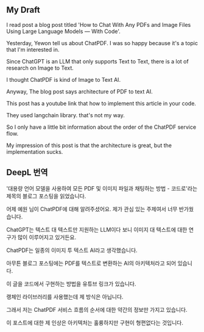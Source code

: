## My Draft

I read post a blog post titled 'How to Chat With Any PDFs and Image Files Using Large Language Models — With Code'.

Yesterday, Yewon tell us about ChatPDF. I was so happy because it's a topic that I'm interested in.

Since ChatGPT is an LLM that only supports Text to Text, there is a lot of research on Image to Text.

I thought ChatPDF is kind of Image to Text AI.

Anyway, The blog post says architecture of PDF to text AI.

This post has a youtube link that how to implement this article in your code.

They used langchain library. that's not my way.

So I only have a little bit information about the order of the ChatPDF service flow.

My impression of this post is that the architecture is great, but the implementation sucks.


## DeepL 번역

'대용량 언어 모델을 사용하여 모든 PDF 및 이미지 파일과 채팅하는 방법 - 코드로'라는 제목의 블로그 포스팅을 읽었습니다.

어제 예원 님이 ChatPDF에 대해 알려주셨어요. 제가 관심 있는 주제여서 너무 반가웠습니다.

ChatGPT는 텍스트 대 텍스트만 지원하는 LLM이다 보니 이미지 대 텍스트에 대한 연구가 많이 이루어지고 있거든요.

ChatPDF는 일종의 이미지 투 텍스트 AI라고 생각했습니다.

아무튼 블로그 포스팅에는 PDF를 텍스트로 변환하는 AI의 아키텍처라고 되어 있습니다.

이 글을 코드에서 구현하는 방법을 유튜브 링크가 있습니다.

랭체인 라이브러리를 사용했는데 제 방식은 아닙니다.

그래서 저는 ChatPDF 서비스 흐름의 순서에 대한 약간의 정보만 가지고 있습니다.

이 포스트에 대한 제 인상은 아키텍처는 훌륭하지만 구현이 형편없다는 것입니다.